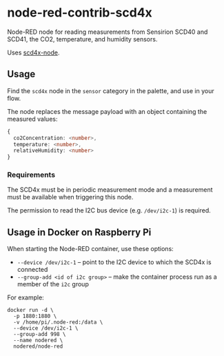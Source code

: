 # node-red-contrib-scd4x

Node-RED node for reading measurements from Sensirion SCD40 and SCD41, the CO2, temperature, and humidity sensors.

Uses [scd4x-node](https://github.com/rsmeral/scd4x-node).

## Usage

Find the `scd4x` node in the `sensor` category in the palette, and use in your flow.

The node replaces the message payload with an object containing the measured values:
```typescript
{
  co2Concentration: <number>,
  temperature: <number>,
  relativeHumidity: <number>
}
```

### Requirements

The SCD4x must be in periodic measurement mode and a measurement must be available when triggering this node.

The permission to read the I2C bus device (e.g. `/dev/i2c-1`) is required.

## Usage in Docker on Raspberry Pi

When starting the Node-RED container, use these options:
* `--device /dev/i2c-1` – point to the I2C device to which the SCD4x is connected
* `--group-add <id of i2c group>` – make the container process run as a member of the `i2c` group

For example:
```
docker run -d \
  -p 1880:1880 \
  -v /home/pi/.node-red:/data \
  --device /dev/i2c-1 \
  --group-add 998 \
  --name nodered \
  nodered/node-red
```
